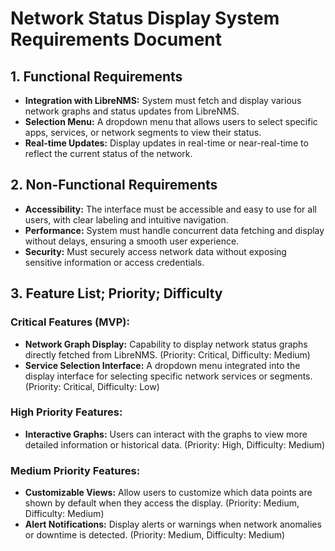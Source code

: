
# Network Status Display System Requirements Document

## 1. Functional Requirements
- **Integration with LibreNMS:** System must fetch and display various network graphs and status updates from LibreNMS.
- **Selection Menu:** A dropdown menu that allows users to select specific apps, services, or network segments to view their status.
- **Real-time Updates:** Display updates in real-time or near-real-time to reflect the current status of the network.

## 2. Non-Functional Requirements
- **Accessibility:** The interface must be accessible and easy to use for all users, with clear labeling and intuitive navigation.
- **Performance:** System must handle concurrent data fetching and display without delays, ensuring a smooth user experience.
- **Security:** Must securely access network data without exposing sensitive information or access credentials.

## 3. Feature List; Priority; Difficulty
### Critical Features (MVP):
- **Network Graph Display:** Capability to display network status graphs directly fetched from LibreNMS. (Priority: Critical, Difficulty: Medium)
- **Service Selection Interface:** A dropdown menu integrated into the display interface for selecting specific network services or segments. (Priority: Critical, Difficulty: Low)

### High Priority Features:
- **Interactive Graphs:** Users can interact with the graphs to view more detailed information or historical data. (Priority: High, Difficulty: Medium)

### Medium Priority Features:
- **Customizable Views:** Allow users to customize which data points are shown by default when they access the display. (Priority: Medium, Difficulty: Medium)
- **Alert Notifications:** Display alerts or warnings when network anomalies or downtime is detected. (Priority: Medium, Difficulty: Medium)
